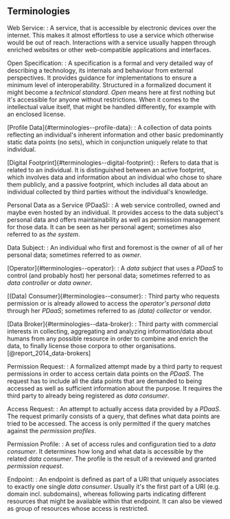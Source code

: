 ## Terminologies 



Web Service:
: A service, that is accessible by electronic devices over the internet. This makes it almost 
effortless to use a service which otherwise would be out of reach. Interactions with a service 
usually happen through enriched websites or other web-compatible applications and interfaces.

Open Specification:
: A specification is a formal and very detailed way of describing a technology, its internals and 
behaviour from external perspectives. It provides guidance for implementations to ensure a minimum
level of interoperability. Structured in a formalized document it might become a *technical 
standard*. *Open* means here at first nothing but it's accessible for anyone without restrictions. 
When it comes to the intellectual value itself, that might be handled differently, for example with 
an enclosed license.

[Profile Data]{#terminologies--profile-data}:
: A collection of data points reflecting an individual's inherent information and other basic 
predominantly static data points (no sets), which in conjunction uniquely relate to that individual.

[Digital Footprint]{#terminologies--digital-footprint}:
: Refers to data that is related to an individual. It is distinguished between an active footprint, 
which involves data and information about an individual who chose to share them publicly, and a 
passive footprint, which includes all data about an individual collected by third parties without 
the individual's knowledge.

Personal Data as a Service (PDaaS):
: A web service controlled, owned and maybe even hosted by an individual. It provides access to 
the data subject's personal data and offers maintainability as well as permission management for 
those data. It can be seen as her personal agent; sometimes also referred to as *the system*.

Data Subject:
: An individual who first and foremost is the owner of all of her personal data; sometimes referred 
to as *owner*.

[Operator]{#terminologies--operator}:
: A *data subject* that uses a *PDaaS* to control (and probably host) her personal data; sometimes 
referred to as *data controller* or *data owner*.

[(Data) Consumer]{#terminologies--consumer}:
: Third party who requests permission or is already allowed to access the *operator's* *personal 
data* through her *PDaaS*; sometimes referred to as *(data) collector* or vendor.

[Data Broker]{#terminologies--data-broker}:
: Third party with commercial interests in collecting, aggregating and analyzing information/data 
about humans from any possible resource in order to combine and enrich the data, to finally license 
those corpora to other organisations. [@report_2014_data-brokers]

Permission Request:
: A formalized attempt made by a third party to request permissions in order to access certain data 
points on the *PDaaS*. The request has to include all the data points that are demanded to being 
accessed as well as sufficient information about the purpose. It requires the third party to already 
being registered as *data consumer*.

Access Request:
: An attempt to actually access data provided by a *PDaaS*. The request primarily consists of a 
query, that defines what data points are tried to be accessed. The access is only permitted if
the query matches against the *permission profiles*.

Permission Profile:
: A set of access rules and configuration tied to a *data consumer*. It determines how long and what 
data is accessible by the related *data consumer*. The profile is the result of a reviewed and 
granted *permission request*. 

Endpoint:
: An endpoint is defined as part of a URI that uniquely associates to exactly one single *data 
consumer*. Usually it's the first part of a URI (e.g. domain incl. subdomains), whereas following 
parts indicating different resources that might be available within that endpoint. It can also be 
viewed as group of resources whose access is restricted. 
